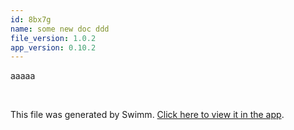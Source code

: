 ```yaml
---
id: 8bx7g
name: some new doc ddd
file_version: 1.0.2
app_version: 0.10.2
---
```


aaaaa

<br/>

This file was generated by Swimm. [Click here to view it in the app](https://swimm-web-app.web.app/repos/Z2l0aHViJTNBJTNBdDElM0ElM0FlcmFuLXN3aW1t/docs/8bx7g).